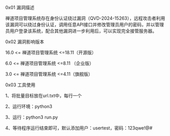 0x01 漏洞描述

禅道项目管理系统存在身份认证绕过漏洞（QVD-2024-15263），远程攻击者利用该漏洞可以绕过身份认证，调用任意API接口并修改管理员用户的密码，并以管理员用户登录该系统，配合其他漏洞进一步利用后，可以实现完全接管服务器。

0x02 漏洞影响版本

16.0 <= 禅道项目管理系统 <=18.11（开源版）

6.0  <= 禅道项目管理系统 <=8.11 （企业版）

3.0  <= 禅道项目管理系统 <=4.11（旗舰版）

0x03 工具使用

1、将批量目标放在url.txt中，每行一个

2、运行环境：python3

3、运行：python3 run.py

4、等待程序运行结束即可，默认添加用户：usertest，密码：123qwe!@#
